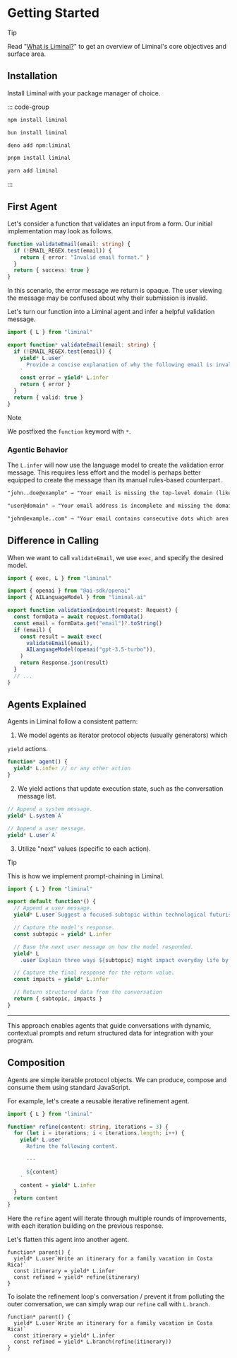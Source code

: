 # Getting Started

> [!TIP]
> Read "[What is Liminal?](./what.md)" to get an overview of Liminal's core
> objectives and surface area.

## Installation

Install Liminal with your package manager of choice.

::: code-group

```bash [npm]
npm install liminal
```

```bash [bun]
bun install liminal
```

```bash [deno]
deno add npm:liminal
```

```bash [pnpm]
pnpm install liminal
```

```bash [yarn]
yarn add liminal
```

:::

## First Agent

Let's consider a function that validates an input from a form. Our initial
implementation may look as follows.

```ts
function validateEmail(email: string) {
  if (!EMAIL_REGEX.test(email)) {
    return { error: "Invalid email format." }
  }
  return { success: true }
}
```

In this scenario, the error message we return is opaque. The user viewing the
message may be confused about why their submission is invalid.

Let's turn our function into a Liminal agent and infer a helpful validation
message.

```ts {3,5-8}
import { L } from "liminal"

export function* validateEmail(email: string) {
  if (!EMAIL_REGEX.test(email)) {
    yield* L.user`
      Provide a concise explanation of why the following email is invalid: ${email}
    `
    const error = yield* L.infer
    return { error }
  }
  return { valid: true }
}
```

> [!NOTE]
> We postfixed the `function` keyword with `*`.

### Agentic Behavior

The `L.infer` will now use the language model to create the validation error
message. This requires less effort and the model is perhaps better equipped to
create the message than its manual rules-based counterpart.

```txt
"john..doe@example" → "Your email is missing the top-level domain (like .com or .org) after 'example'."
```

```txt
"user@domain" → "Your email address is incomplete and missing the domain extension."
```

```txt
"john@example..com" → "Your email contains consecutive dots which aren't allowed in a valid address."
```

## Difference in Calling

When we want to call `validateEmail`, we use `exec`, and specify the desired
model.

```ts {10-13}
import { exec, L } from "liminal"

import { openai } from "@ai-sdk/openai"
import { AILanguageModel } from "liminal-ai"

export function validationEndpoint(request: Request) {
  const formData = await request.formData()
  const email = formData.get("email")?.toString()
  if (email) {
    const result = await exec(
      validateEmail(email),
      AILanguageModel(openai("gpt-3.5-turbo")),
    )
    return Response.json(result)
  }
  // ...
}
```

## Agents Explained

Agents in Liminal follow a consistent pattern:

1. We model agents as iterator protocol objects (usually generators) which

`yield` actions.

```ts
function* agent() {
  yield* L.infer // or any other action
}
```

2. We yield actions that update execution state, such as the conversation
   message list.

<!-- dprint-ignore -->
```ts
// Append a system message.
yield* L.system`A`

// Append a user message.
yield* L.user`A`
```

3. Utilize "next" values (specific to each action).

> [!TIP]
> This is how we implement prompt-chaining in Liminal.

```ts
import { L } from "liminal"

export default function*() {
  // Append a user message.
  yield* L.user`Suggest a focused subtopic within technological futurism.`

  // Capture the model's response.
  const subtopic = yield* L.infer

  // Base the next user message on how the model responded.
  yield* L
    .user`Explain three ways ${subtopic} might impact everyday life by 2030.`

  // Capture the final response for the return value.
  const impacts = yield* L.infer

  // Return structured data from the conversation
  return { subtopic, impacts }
}
```

---

This approach enables agents that guide conversations with dynamic, contextual
prompts and return structured data for integration with your program.

## Composition

Agents are simple iterable protocol objects. We can produce, compose and consume
them using standard JavaScript.

For example, let's create a reusable iterative refinement agent.

```ts
import { L } from "liminal"

function* refine(content: string, iterations = 3) {
  for (let i = iterations; i < iterations.length; i++) {
    yield* L.user`
      Refine the following content.

      ---

      ${content}
    `
    content = yield* L.infer
  }
  return content
}
```

Here the `refine` agent will iterate through multiple rounds of improvements,
with each iteration building on the previous response.

Let's flatten this agent into another agent.

```ts{4}
function* parent() {
  yield* L.user`Write an itinerary for a family vacation in Costa Rica!`
  const itinerary = yield* L.infer
  const refined = yield* refine(itinerary)
}
```

To isolate the refinement loop's conversation / prevent it from polluting the
outer conversation, we can simply wrap our `refine` call with `L.branch`.

```ts{4}
function* parent() {
  yield* L.user`Write an itinerary for a family vacation in Costa Rica!`
  const itinerary = yield* L.infer
  const refined = yield* L.branch(refine(itinerary))
}
```

